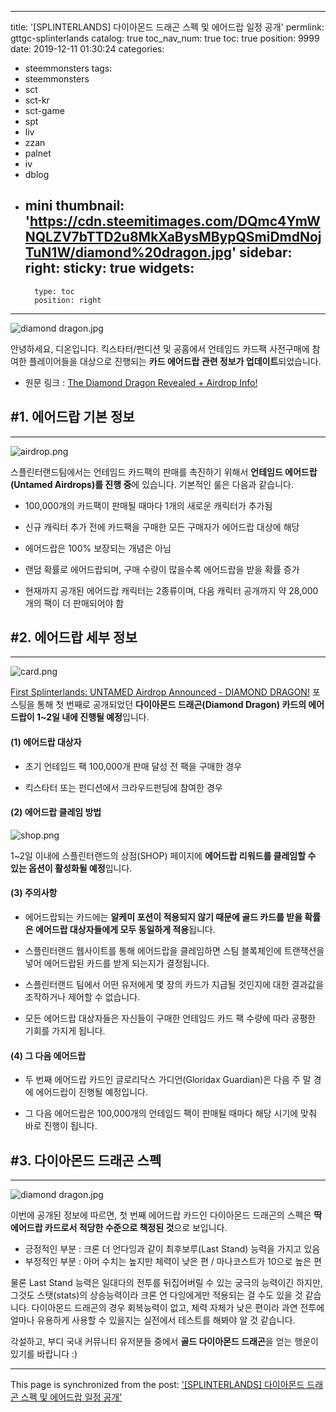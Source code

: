 
---
title: '[SPLINTERLANDS] 다이아몬드 드래곤 스펙 및 에어드랍 일정 공개'
permlink: gttgc-splinterlands
catalog: true
toc_nav_num: true
toc: true
position: 9999
date: 2019-12-11 01:30:24
categories:
- steemmonsters
tags:
- steemmonsters
- sct
- sct-kr
- sct-game
- spt
- liv
- zzan
- palnet
- iv
- dblog
- mini
thumbnail: 'https://cdn.steemitimages.com/DQmc4YmWNQLZV7bTTD2u8MkXaBysMBypQSmiDmdNojTuN1W/diamond%20dragon.jpg'
sidebar:
    right:
        sticky: true
widgets:
    -
        type: toc
        position: right
---


![diamond dragon.jpg](https://cdn.steemitimages.com/DQmc4YmWNQLZV7bTTD2u8MkXaBysMBypQSmiDmdNojTuN1W/diamond%20dragon.jpg)

안녕하세요, 디온입니다. 킥스타터/펀디션 및 공홈에서 언테임드 카드팩 사전구매에 참여한 플레이어들을 대상으로 진행되는 **카드 에어드랍 관련 정보가 업데이트**되었습니다.

- 원문 링크 : [The Diamond Dragon Revealed + Airdrop Info!](https://steempeak.com/splinterlands/@splinterlands/the-diamond-dragon-revealed-airdrop-info)


## #1. 에어드랍 기본 정보
---
![airdrop.png](https://cdn.steemitimages.com/DQmaLHn4wr4PU7WhCPXKbrkCrKewPPSrDazF1mdWjWLxRkD/airdrop.png)

스플린터랜드팀에서는 언테임드 카드팩의 판매를 촉진하기 위해서 **언테임드 에어드랍(Untamed Airdrops)를 진행 중**에 있습니다. 기본적인 룰은 다음과 같습니다.

- 100,000개의 카드팩이 판매될 때마다 1개의 새로운 캐릭터가 추가됨

- 신규 캐릭터 추가 전에 카드팩을 구매한 모든 구매자가 에어드랍 대상에 해당

- 에어드랍은 100% 보장되는 개념은 아님

- 랜덤 확률로 에어드랍되며, 구매 수량이 많을수록 에어드랍을 받을 확률 증가

- 현재까지 공개된 에어드랍 캐릭터는 2종류이며, 다음 캐릭터 공개까지 약 28,000개의 팩이 더 판매되어야 함

## #2. 에어드랍 세부 정보
---

![card.png](https://cdn.steemitimages.com/DQmQn2BvTxoHB4ij5TUajBhY3XmMwtBZZTHQ6PgNB5rNTrR/card.png)

[First Splinterlands: UNTAMED Airdrop Announced - DIAMOND DRAGON!](https://steempeak.com/steemmonsters/@steemmonsters/first-splinterlands-untamed-airdrop-announced-diamond-dragon) 포스팅을 통해 첫 번째로 공개되었던 **다이아몬드 드래곤(Diamond Dragon) 카드의 에어드랍이 1~2일 내에 진행될 예정**입니다.

#### (1) 에어드랍 대상자

- 초기 언테임드 팩 100,000개 판매 달성 전 팩을 구매한 경우

- 킥스타터 또는 펀디션에서 크라우드펀딩에 참여한 경우

#### (2) 에어드랍 클레임 방법

![shop.png](https://cdn.steemitimages.com/DQmPJEh29Vk4QVfJgiNtkz79PHqLYnEeCYicCS945zXy8td/shop.png)

1~2일 이내에 스플린터랜드의 상점(SHOP) 페이지에 **에어드랍 리워드를 클레임할 수 있는 옵션이 활성화될 예정**입니다. 

#### (3) 주의사항

- 에어드랍되는 카드에는 **알케미 포션이 적용되지 않기 때문에 골드 카드를 받을 확률은 에어드랍 대상자들에게 모두 동일하게 적용**됩니다.

- 스플린터랜드 웹사이트를 통해 에어드랍을 클레임하면 스팀 블록체인에 트랜잭션을 넣어 에어드랍된 카드를 받게 되는지가 결정됩니다. 

- 스플린터랜드 팀에서 어떤 유저에게 몇 장의 카드가 지급될 것인지에 대한 결과값을 조작하거나 제어할 수 없습니다.

- 모든 에어드랍 대상자들은 자신들이 구매한 언테임드 카드 팩 수량에 따라 공평한 기회를 가지게 됩니다.

#### (4) 그 다음 에어드랍

- 두 번째 에어드랍 카드인 글로리닥스 가디언(Gloridax Guardian)은 다음 주 말 경에 에어드랍이 진행될 예정입니다.

- 그 다음 에어드랍은 100,000개의 언테임드 팩이 판매될 때마다 해당 시기에 맞춰 바로 진행이 됩니다.

## #3. 다이아몬드 드래곤 스펙
---
![diamond dragon.jpg](https://cdn.steemitimages.com/DQmc4YmWNQLZV7bTTD2u8MkXaBysMBypQSmiDmdNojTuN1W/diamond%20dragon.jpg)


이번에 공개된 정보에 따르면, 첫 번째 에어드랍 카드인 다이아몬드 드래곤의 스펙은 **딱 에어드랍 카드로서 적당한 수준으로 책정된 것**으로 보입니다. 

- 긍정적인 부분 : 크론 더 언다잉과 같이 최후보루(Last Stand) 능력을 가지고 있음
- 부정적인 부분 : 아머 수치는 높지만 체력이 낮은 편 / 마나코스트가 10으로 높은 편

물론 Last Stand 능력은 일대다의 전투를 뒤집어버릴 수 있는 궁극의 능력이긴 하지만, 그것도 스탯(stats)의 상승능력이라 크론 언 다잉에게만 적용되는 걸 수도 있을 것 같습니다. 다이아몬드 드래곤의 경우 회복능력이 없고, 체력 자체가 낮은 편이라 과연 전투에 얼마나 유용하게 사용할 수 있을지는 실전에서 테스트를 해봐야 알 것 같습니다.

각설하고, 부디 국내 커뮤니티 유저분들 중에서 **골드 다이아몬드 드래곤**을 얻는 행운이 있기를 바랍니다 :)

- - -

This page is synchronized from the post: ['[SPLINTERLANDS] 다이아몬드 드래곤 스펙 및 에어드랍 일정 공개'](https://steemit.com/@donekim/gttgc-splinterlands)
